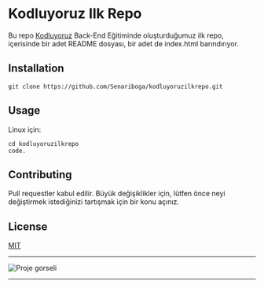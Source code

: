 # **Kodluyoruz Ilk Repo**

Bu repo [Kodluyoruz](https://kodluyoruz.org) Back-End Eğitiminde oluşturduğumuz ilk repo, içerisinde bir adet README dosyası, bir adet de index.html barındırıyor.

## **Installation**

```
git clone https://github.com/Senariboga/kodluyoruzilkrepo.git
```

## **Usage**

Linux için:

``` 
cd kodluyoruzilkrepo
code.
```
## **Contributing**
Pull requestler kabul edilir. Büyük değişiklikler için, lütfen önce neyi değiştirmek istediğinizi tartışmak için bir konu açınız.

## **License**

[MIT](https://choosealicense.com/licenses/mit/)

---

![Proje gorseli](https://picsum.photos/200/300)

---



